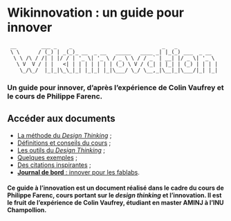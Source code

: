 # Wikinnovation : un guide pour innover

```
 __        ___ _    _                             _   _             
 \ \      / (_) | _(_)_ __  _ __   _____   ____ _| |_(_) ___  _ __  
  \ \ /\ / /| | |/ / | '_ \| '_ \ / _ \ \ / / _` | __| |/ _ \| '_ \ 
   \ V  V / | |   <| | | | | | | | (_) \ V / (_| | |_| | (_) | | | |
    \_/\_/  |_|_|\_\_|_| |_|_| |_|\___/ \_/ \__,_|\__|_|\___/|_| |_|

```

### Un guide pour innover, d’après l’expérience de Colin Vaufrey et le cours de Philippe Farenc.

## Accéder aux documents
- [La méthode du _Design Thinking_](./methode.md) ;
- [Définitions et conseils du cours](./cours.md) ;
- [Les outils du _Design Thinking_](./outils.md) ;
- [Quelques exemples](./exemples.md) ;
- [Des citations inspirantes](./citations.md) ;
- [**Journal de bord** : innover pour les fablabs](./jdb.md).

#### Ce guide à l’innovation est un document réalisé dans le cadre du cours de Philippe Farenc, cours portant sur le _design thinking_ et l’innovation. Il est le fruit de l’expérience de Colin Vaufrey, étudiant en master AMINJ à l’INU Champollion.